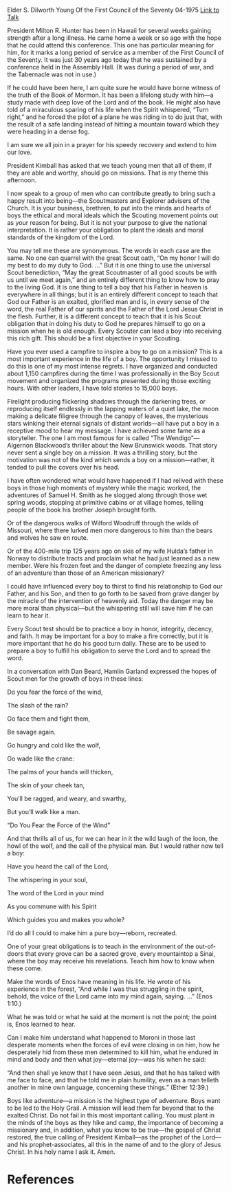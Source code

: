 Elder S. Dilworth Young
Of the First Council of the Seventy
04-1975
[Link to Talk](https://www.churchofjesuschrist.org/study/general-conference/1975/04/scouters-lead-them-to-a-mission?lang=eng)

President Milton R. Hunter has been in Hawaii for several weeks gaining strength after a long illness. He came home a week or so ago with the hope that he could attend this conference. This one has particular meaning for him, for it marks a long period of service as a member of the First Council of the Seventy. It was just 30 years ago today that he was sustained by a conference held in the Assembly Hall. (It was during a period of war, and the Tabernacle was not in use.)

If he could have been here, I am quite sure he would have borne witness of the truth of the Book of Mormon. It has been a lifelong study with him—a study made with deep love of the Lord and of the book. He might also have told of a miraculous sparing of his life when the Spirit whispered, “Turn right,” and he forced the pilot of a plane he was riding in to do just that, with the result of a safe landing instead of hitting a mountain toward which they were heading in a dense fog.

I am sure we all join in a prayer for his speedy recovery and extend to him our love.

President Kimball has asked that we teach young men that all of them, if they are able and worthy, should go on missions. That is my theme this afternoon.

I now speak to a group of men who can contribute greatly to bring such a happy result into being—the Scoutmasters and Explorer advisers of the Church. It is your business, brethren, to put into the minds and hearts of boys the ethical and moral ideals which the Scouting movement points out as your reason for being. But it is not your purpose to give the national interpretation. It is rather your obligation to plant the ideals and moral standards of the kingdom of the Lord.

You may tell me these are synonymous. The words in each case are the same. No one can quarrel with the great Scout oath, “On my honor I will do my best to do my duty to God. …” But it is one thing to use the universal Scout benediction, “May the great Scoutmaster of all good scouts be with us until we meet again,” and an entirely different thing to know how to pray to the living God. It is one thing to tell a boy that his Father in heaven is everywhere in all things; but it is an entirely different concept to teach that God our Father is an exalted, glorified man and is, in every sense of the word, the real Father of our spirits and the Father of the Lord Jesus Christ in the flesh. Further, it is a different concept to teach that it is his Scout obligation that in doing his duty to God he prepares himself to go on a mission when he is old enough. Every Scouter can lead a boy into receiving this rich gift. This should be a first objective in your Scouting.

Have you ever used a campfire to inspire a boy to go on a mission? This is a most important experience in the life of a boy. The opportunity I missed to do this is one of my most intense regrets. I have organized and conducted about 1,150 campfires during the time I was professionally in the Boy Scout movement and organized the programs presented during those exciting hours. With other leaders, I have told stories to 15,000 boys.

Firelight producing flickering shadows through the darkening trees, or reproducing itself endlessly in the lapping waters of a quiet lake, the moon making a delicate filigree through the canopy of leaves, the mysterious stars winking their eternal signals of distant worlds—all have put a boy in a receptive mood to hear my message. I have achieved some fame as a storyteller. The one I am most famous for is called “The Wendigo”—Algernon Blackwood’s thriller about the New Brunswick woods. That story never sent a single boy on a mission. It was a thrilling story, but the motivation was not of the kind which sends a boy on a mission—rather, it tended to pull the covers over his head.

I have often wondered what would have happened if I had relived with these boys in those high moments of mystery while the magic worked, the adventures of Samuel H. Smith as he slogged along through those wet spring woods, stopping at primitive cabins or at village homes, telling people of the book his brother Joseph brought forth.

Or of the dangerous walks of Wilford Woodruff through the wilds of Missouri, where there lurked men more dangerous to him than the bears and wolves he saw en route.

Or of the 400-mile trip 125 years ago on skis of my wife Hulda’s father in Norway to distribute tracts and proclaim what he had just learned as a new member. Were his frozen feet and the danger of complete freezing any less of an adventure than those of an American missionary?

I could have influenced every boy to thirst to find his relationship to God our Father, and his Son, and then to go forth to be saved from grave danger by the miracle of the intervention of heavenly aid. Today the danger may be more moral than physical—but the whispering still will save him if he can learn to hear it.

Every Scout test should be to practice a boy in honor, integrity, decency, and faith. It may be important for a boy to make a fire correctly, but it is more important that he do his good turn daily. These are to be used to prepare a boy to fulfill his obligation to serve the Lord and to spread the word.

In a conversation with Dan Beard, Hamlin Garland expressed the hopes of Scout men for the growth of boys in these lines:





Do you fear the force of the wind,

The slash of the rain?

Go face them and fight them,

Be savage again.

Go hungry and cold like the wolf,

Go wade like the crane:

The palms of your hands will thicken,

The skin of your cheek tan,

You’ll be ragged, and weary, and swarthy,

But you’ll walk like a man.





“Do You Fear the Force of the Wind”





And that thrills all of us, for we can hear in it the wild laugh of the loon, the howl of the wolf, and the call of the physical man. But I would rather now tell a boy:





Have you heard the call of the Lord,

The whispering in your soul,

The word of the Lord in your mind

As you commune with his Spirit

Which guides you and makes you whole?





I’d do all I could to make him a pure boy—reborn, recreated.

One of your great obligations is to teach in the environment of the out-of-doors that every grove can be a sacred grove, every mountaintop a Sinai, where the boy may receive his revelations. Teach him how to know when these come.

Make the words of Enos have meaning in his life. He wrote of his experience in the forest, “And while I was thus struggling in the spirit, behold, the voice of the Lord came into my mind again, saying. …” (Enos 1:10.)

What he was told or what he said at the moment is not the point; the point is, Enos learned to hear.

Can I make him understand what happened to Moroni in those last desperate moments when the forces of evil were closing in on him, how he desperately hid from these men determined to kill him, what he endured in mind and body and then what joy—eternal joy—was his when he said:

“And then shall ye know that I have seen Jesus, and that he has talked with me face to face, and that he told me in plain humility, even as a man telleth another in mine own language, concerning these things.” (Ether 12:39.)

Boys like adventure—a mission is the highest type of adventure. Boys want to be led to the Holy Grail. A mission will lead them far beyond that to the exalted Christ. Do not fail in this most important calling. You must plant in the minds of the boys as they hike and camp, the importance of becoming a missionary and, in addition, what you know to be true—the gospel of Christ restored, the true calling of President Kimball—as the prophet of the Lord—and his prophet-associates, all this in the name of and to the glory of Jesus Christ. In his holy name I ask it. Amen.

# References

